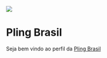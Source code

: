 <img src="https://media-exp1.licdn.com/dms/image/C4D1BAQHgBceyldhR-g/company-background_10000/0/1624884537444?e=1632495600&v=beta&t=6wEMAHwbVJgXYTdOX0QHSvjtpvVdJOvkNG5fJ_dUEW0"/>

# Pling Brasil

Seja bem vindo ao perfil da <a href="https://www.pling.pro" target="_blank">Pling Brasil</a>
